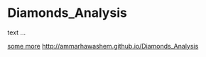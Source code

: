 # Diamonds_Analysis

text ...

[some more](./Diamonds_Analysis.html)
http://ammarhawashem.github.io/Diamonds_Analysis

